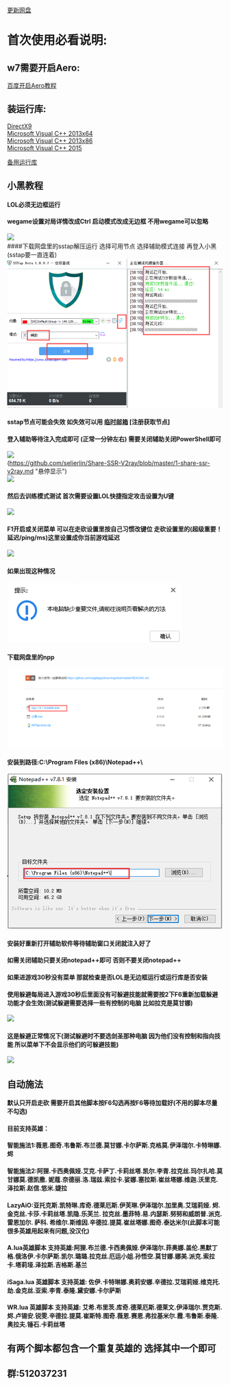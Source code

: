 [更新网盘](https://www.lanzous.com/b803744 "悬停显示")	



首次使用必看说明:
===================================

## w7需要开启Aero:
[百度开启Aero教程](https://jingyan.baidu.com/article/1612d5006aa9d4e20e1eee97.html "悬停显示")  

## 装运行库:
[DirectX9](https://www.microsoft.com/zh-CN/download/details.aspx?id=35 "悬停显示")  
[Microsoft Visual C++ 2013x64](http://download.microsoft.com/download/c/4/6/c467522d-c094-4697-b9b2-bb59b2bcaca5/vcredist_x64.exe "悬停显示")  
[Microsoft Visual C++ 2013x86](http://download.microsoft.com/download/2/E/6/2E61CFA4-993B-4DD4-91DA-3737CD5CD6E3/vcredist_x86.exe "悬停显示")  
[Microsoft Visual C++ 2015](https://www.microsoft.com/en-us/download/details.aspx?id=52685 "悬停显示")  




[备用运行库](https://www.itsk.com/thread-396895-1-1.html "悬停显示")  



## 小黑教程
#### LOL必须无边框运行  
#### wegame设置对局详情改成Ctrl  启动模式改成无边框  不用wegame可以忽略  
![](https://github.com/negitegoj/shuoming/raw/master/tupian/QQ%E6%88%AA%E5%9B%BE20190910183920.png)  
####下载网盘里的sstap解压运行 选择可用节点 选择辅助模式连接 再登入小黑(sstap要一直连着)
![](https://github.com/bovil/shuoming/raw/master/tupian/QQ%E6%88%AA%E5%9B%BE20191103163845.png)
#### sstap节点可能会失效  如失效可以用 [临时邮箱](http://www.yopmail.com/zh/email-generator.php "悬停显示")    [注册获取节点]
#### 登入辅助等待注入完成即可 (正常一分钟左右)         需要关闭辅助关闭PowerShell即可  
![](https://github.com/negitegoj/shuoming/raw/master/tupian/QQ%E6%88%AA%E5%9B%BE20190919233249.png)   
(https://github.com/selierlin/Share-SSR-V2ray/blob/master/1-share-ssr-v2ray.md "悬停显示")  
![](https://raw.githubusercontent.com/netolaga/-/master/wenj/QQ%E6%88%AA%E5%9B%BE20190827094738.png)  
#### 然后去训练模式测试  首次需要设置LOL快捷指定攻击设置为U键  
![](https://github.com/negitegoj/shuoming/raw/master/tupian/QQ%E6%88%AA%E5%9B%BE20190910190107.png)  
#### F1开启或关闭菜单   可以在走砍设置里按自己习惯改键位  走砍设置里的(超级重要！延迟/ping/ms)这里设置成你当前游戏延迟
![](https://github.com/negitegoj/shuoming/raw/master/tupian/QQ%E6%88%AA%E5%9B%BE20190910190142.png) 

#### 如果出现这种情况
![](https://github.com/bovil/shuoming/raw/master/tupian/QQ%E6%88%AA%E5%9B%BE20191103165805.png)   
#### 下载网盘里的npp  
![](https://github.com/bovil/shuoming/raw/master/tupian/QQ%E6%88%AA%E5%9B%BE20191103170826.png)  
#### 安装到路径:C:\Program Files (x86)\Notepad++\
![](https://github.com/bovil/shuoming/raw/master/tupian/QQ%E6%88%AA%E5%9B%BE20191103171036.png)  
#### 安装好重新打开辅助软件等待辅助窗口关闭就注入好了  
#### 如需关闭辅助只要关闭notepad++即可  否则不要关闭notepad++
#### 如果进游戏30秒没有菜单 那就检查是否LOL是无边框运行或运行库是否安装
#### 使用躲避每局进入游戏30秒后里面没有可躲避技能就需要按2下F6重新加载躲避功能才会生效(测试躲避需要选择一些有控制的电脑 比如拉克是莫甘娜)
![](https://raw.githubusercontent.com/netolaga/-/master/wenj/QQ%E6%88%AA%E5%9B%BE20190827095548.png)  
#### 这是躲避正常情况下(测试躲避时不要选剑圣那种电脑  因为他们没有控制和指向技能 所以菜单下不会显示他们的可躲避技能)  
![](https://github.com/netolaga/-/raw/master/wenj/QQ%E6%88%AA%E5%9B%BE20190827094705.png)  
## 自动施法  
#### 默认只开启走砍 需要开启其他脚本按F6勾选再按F6等待加载好(不用的脚本尽量不勾选)
#### 目前支持英雄：
#### 智能施法1:薇恩.图奇.韦鲁斯.布兰德.莫甘娜.卡尔萨斯.克格莫.伊泽瑞尔.卡特琳娜.烬  

#### 智能施法2:阿狸.卡西奥佩娅.艾克.卡萨丁.卡莉丝塔.凯尔.李青.拉克丝.玛尔扎哈.莫甘娜莫.德凯撒. 妮蔻.奈德丽.洛.瑞兹.索拉卡.娑娜.塞拉斯.崔丝塔娜.维迦.沃里克.泽拉斯.赵信.悠米.婕拉

#### LazyAiO:亚托克斯.凯特琳.库奇.德莱厄斯.伊芙琳.伊泽瑞尔.加里奥.艾瑞莉娅. 烬.金克丝.卡莎.卡莉丝塔.凯隐.乐芙兰. 拉克丝.墨菲特.易.内瑟斯.努努和威朗普.派克.雷恩加尔. 萨科. 希维尔.斯维因.辛德拉.提莫.崔丝塔娜.图奇.泰达米尔(此脚本可能很多英雄用起来有问题,没汉化)

#### A.lua英雄脚本 支持英雄:阿狸.布兰德.卡西奥佩娅.伊泽瑞尔.菲奥娜.盖伦.黑默丁格.俄洛伊.卡尔萨斯.凯尔.璐璐.拉克丝.厄运小姐.孙悟空.莫甘娜.娜美.派克.索拉卡.塔莉垭.泽拉斯.吉格斯.基兰

#### iSaga.lua 英雄脚本 支持英雄: 佐伊.卡特琳娜.奥莉安娜.辛德拉.艾瑞莉娅.维克托.劫.金克丝.亚索.李青.泰隆.黛安娜.卡尔萨斯

#### WR.lua 英雄脚本 支持英雄: 艾希.布里茨.库奇.德莱厄斯.德莱文.伊泽瑞尔.贾克斯.烬.卢锡安.锐雯.辛德拉.提莫.崔斯特.图奇.薇恩.赛恩.弗拉基米尔.霞.韦鲁斯.泰隆.奥拉夫.锤石.卡莉丝塔

## 有两个脚本都包含一个重复英雄的  选择其中一个即可

## 群:512037231
